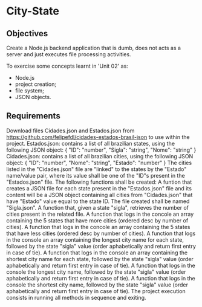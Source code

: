 # City-State

## Objectives
Create a Node.js backend application that is dumb, does not acts as a server and just executes file processing activities.

To exercise some concepts learnt in 'Unit 02' as:
 - Node.js
 - project creation;
 - file system;
 - JSON objects.
 
## Requirements
Download files Cidades.json and Estados.json from https://github.com/felipefdl/cidades-estados-brasil-json to use within the project.
Estados.json: contains a list of all brazilian states, using the following JSON object:
{
  "ID": "number",
  "Sigla": "string",
  "Nome": "string"
}
Cidades.json: contains a list of all brazilian cities, using the following JSON object:
{
  "ID": "number",
  "Nome": "string",
  "Estado": "number" 
}
The cities listed in the "Cidades.json" file are "linked" to the states by the "Estado" name/value pair, where its value shall be one of the "ID"s present in the "Estados.json" file.
The following functions shall be created:
A funtion that creates a JSON file for each state present in the "Estados.json" file and its content will be a JSON object containing all cities from "Cidades.json" that have "Estado" value equal to the state ID. The file created shall be named "Sigla.json".
A function that, given a state "sigla", retrieves the number of cities present in the related file.
A function that logs in the concole an array containing the 5 states that have more cities (ordered desc by number of cities).
A function that logs in the concole an array containing the 5 states that have less cities (ordered desc by number of cities).
A function that logs in the console an array containing the longest city name for each state, followed by the state "sigla" value (order aphabetically and return first entry in case of tie).
A function that logs in the console an array containing the shortest city name for each state, followed by the state "sigla" value (order aphabetically and return first entry in case of tie).
A function that logs in the console the longest city name, followed by the state "sigla" value (order aphabetically and return first entry in case of tie).
A function that logs in the console the shortest city name, followed by the state "sigla" value (order aphabetically and return first entry in case of tie).
The project execution consists in running all methods in sequence and exiting.
